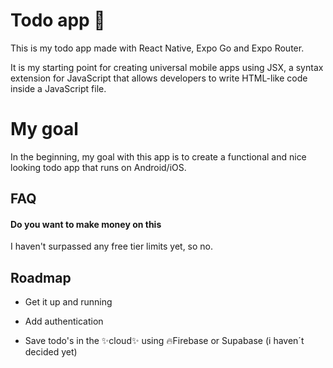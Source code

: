 
# Todo app 🚀

This is my todo app made with React Native, Expo Go and Expo Router. 

It is my starting point for creating universal mobile apps using JSX, a syntax extension for JavaScript that allows developers to write HTML-like code inside a JavaScript file.

# My goal

In the beginning, my goal with this app is to create a functional and nice looking todo app that runs on Android/iOS.
## FAQ

#### Do you want to make money on this

I haven't surpassed any free tier limits yet, so no.


## Roadmap

- Get it up and running

- Add authentication

- Save todo's in the ✨cloud✨ using 🔥Firebase or Supabase (i haven´t decided yet)

